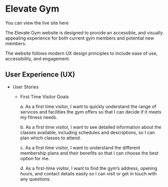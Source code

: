 # Elevate Gym

You can view the live site here

The Elevate Gym website is designed to provide an accessible, and visually appealing experience for both current gym members and potential new members. 

The website follows modern UX design principles to include ease of use, accessibility, and engagement.

## User Experience (UX)

* User Stories

  * First Time Visitor Goals

    a. As a first time visitor, I want to quickly understand the range of services and facilities the gym offers so that I can decide if it meets my fitness needs.

    b. As a first time visitor, I want to see detailed information about the classes available, including schedules and descriptions, so I can plan which classes to attend.

    c. As a first time visitor, I want to understand the different membership plans and their benefits so that I can choose the best option for me.

    d. As a first-time visitor, I want to find the gym’s address, opening hours, and contact details easily so I can visit or get in touch with any questions.

